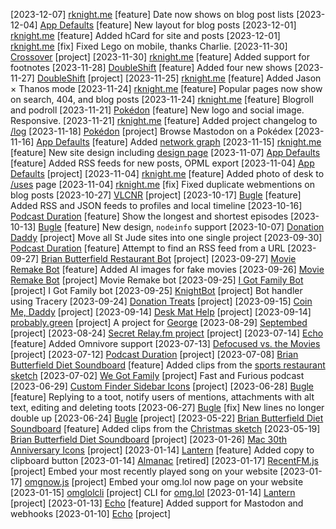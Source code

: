 [2023-12-07] [rknight.me](https://rknight.me) [feature] Date now shows on blog post lists
[2023-12-04] [App Defaults](https://defaults.rknight.me) [feature] New layout for blog posts
[2023-12-01] [rknight.me](https://rknight.me) [feature] Added hCard for site and posts
[2023-12-01] [rknight.me](https://rknight.me) [fix] Fixed Lego on mobile, thanks Charlie.
[2023-11-30] [Crossover](https://crossover.rknight.me) [project] 
[2023-11-30] [rknight.me](https://rknight.me) [feature] Added support for footnotes
[2023-11-28] [DoubleShift](https://doubleshift.rknight.me) [feature] Added four new shows
[2023-11-27] [DoubleShift](https://doubleshift.rknight.me) [project] 
[2023-11-25] [rknight.me](https://rknight.me) [feature] Added Jason × Thanos mode
[2023-11-24] [rknight.me](https://rknight.me) [feature] Popular pages now show on search, 404, and blog posts
[2023-11-24] [rknight.me](https://rknight.me) [feature] Blogroll and podroll
[2023-11-21] [Pokédon](https://pokedon.rknight.me) [feature] New logo and social image. Responsive.
[2023-11-21] [rknight.me](https://rknight.me) [feature] Added project changelog to [/log](/log)
[2023-11-18] [Pokédon](https://pokedon.rknight.me) [project] Browse Mastodon on a Pokédex
[2023-11-16] [App Defaults](https://defaults.rknight.me) [feature] Added [network graph](https://defaults.rknight.me/network)
[2023-11-15] [rknight.me](https://rknight.me) [feature] New site design including [design page](/design)
[2023-11-07] [App Defaults](https://defaults.rknight.me) [feature] Added RSS feeds for new posts, OPML export
[2023-11-04] [App Defaults](https://defaults.rknight.me) [project] 
[2023-11-04] [rknight.me](https://rknight.me) [feature] Added photo of desk to [/uses](/uses) page
[2023-11-04] [rknight.me](https://rknight.me) [fix] Fixed duplicate webmentions on blog posts
[2023-10-27] [VLCNR](https://vlcnr.rknight.me) [project]
[2023-10-17] [Bugle](https://bugle.lol) [feature] Added RSS and JSON feeds to profiles and local timeline
[2023-10-16] [Podcast Duration](https://podduration.rknight.me/) [feature] Show the longest and shortest episodes
[2023-10-13] [Bugle](https://bugle.lol) [feature] New design, `nodeinfo` support
[2023-10-07] [Donation Daddy](https://donationdaddy.rknight.me/) [project] Move all St Jude sites into one single project
[2023-09-30] [Podcast Duration](https://podduration.rknight.me/) [feature] Attempt to find an RSS feed from a URL
[2023-09-27] [Brian Butterfield Restaurant Bot](https://bugle.lol/@treatday) [project]
[2023-09-27] [Movie Remake Bot](https://bugle.lol/@movieremakes) [feature] Added AI images for fake movies
[2023-09-26] [Movie Remake Bot](https://bugle.lol/@movieremakes) [project] Movie Remake bot
[2023-09-25] [I Got Family Bot](https://bugle.lol/@family) [project] I Got Family bot
[2023-09-25] [KnightBot](https://knightbot.rknight.me) [project] Bot handler using Tracery
[2023-09-24] [Donation Treats](https://donationtreat.rknight.me/) [project]
[2023-09-15] [Coin Me, Daddy](https://coinme.dad) [project]
[2023-09-14] [Desk Mat Help](https://deskmat.help) [project]
[2023-09-14] [probably.green](https://probably.green) [project] A project for [George](https://george.chachanidze.com/)
[2023-08-29] [Septembed](https://septembed.rknight.me) [project]
[2023-08-24] [Secret Relay.fm project](https://relay.fm) [project]
[2023-07-14] [Echo](https://echo.rknight.me/) [feature] Added Omnivore support
[2023-07-13] [Defocused vs. the Movies](https://defocused-vs-the-movies.netlify.app/) [project]
[2023-07-12] [Podcast Duration](https://podduration.rknight.me/) [project]
[2023-07-08] [Brian Butterfield Diet Soundboard](https://treatday.rknight.me/) [feature] Added clips from the [sports restaurant sketch](https://www.youtube.com/watch?v=asxxHrKt9EQ)
[2023-07-02] [We Got Family](https://wegot.family) [project] Fast and Furious podcast
[2023-06-29] [Custom Finder Sidebar Icons](https://github.com/rknightuk/custom-finder-sidebar-icons) [project]
[2023-06-28] [Bugle](https://bugle.lol) [feature] Replying to a toot, notify users of mentions, attachments with alt text, editing and deleting toots
[2023-06-27] [Bugle](https://bugle.lol) [fix] New lines no longer double up
[2023-06-24] [Bugle](https://bugle.lol) [project]
[2023-05-22] [Brian Butterfield Diet Soundboard](https://treatday.rknight.me/) [feature] Added clips from the [Christmas sketch](https://www.youtube.com/watch?v=u9E2ibmcUA8)
[2023-05-19] [Brian Butterfield Diet Soundboard](https://treatday.rknight.me/) [project]
[2023-01-26] [Mac 30th Anniversary Icons](https://rknightuk.github.io/mac-30-font-svg/) [project]
[2023-01-14] [Lantern](https://lantern.rknight.me/) [feature] Added copy to clipboard button
[2023-01-14] [Almanac](https://almanac.rknight.me/) [retired]
[2023-01-17] [RecentFM.js](https://recentfm.rknight.me/) [project] Embed your most recently played song on your website
[2023-01-17] [omgnow.js](https://omgnow.rknight.me/) [project] Embed your omg.lol now page on your website
[2023-01-15] [omglolcli](https://github.com/rknightuk/omglolcli) [project] CLI for [omg.lol](https://home.omg.lol/referred-by/robb)
[2023-01-14] [Lantern](https://lantern.rknight.me/) [project]
[2023-01-13] [Echo](https://echo.rknight.me/) [feature] Added support for Mastodon and webhooks
[2023-01-10] [Echo](https://echo.rknight.me/) [project]